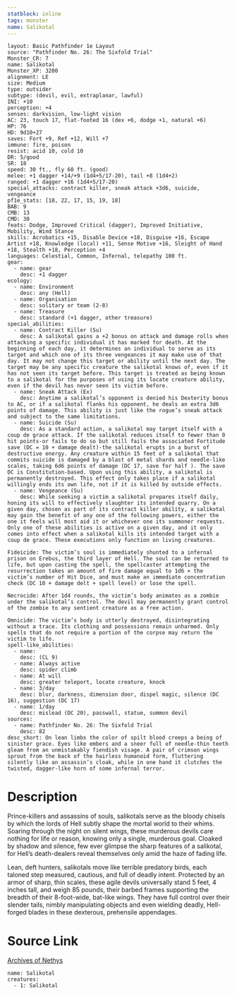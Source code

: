 ```yaml
---
statblock: inline
tags: monster
name: Salikotal
---
```

```statblock
layout: Basic Pathfinder 1e Layout
source: "Pathfinder No. 26: The Sixfold Trial"
Monster_CR: 7
name: Salikotal
Monster_XP: 3200
alignment: LE
size: Medium
type: outsider
subtype: (devil, evil, extraplanar, lawful)
INI: +10
perception: +4
senses: darkvision, low-light vision
AC: 23, touch 17, flat-footed 16 (dex +6, dodge +1, natural +6)
HP: 76
HD: 9d10+27
saves: Fort +9, Ref +12, Will +7
immune: fire, poison
resist: acid 10, cold 10
DR: 5/good
SR: 18
speed: 30 ft., fly 60 ft. (good)
melee: +1 dagger +14/+9 (1d4+5/17-20), tail +8 (1d4+2)
ranged: +1 dagger +16 (1d4+5/17-20)
special_attacks: contract killer, sneak attack +3d6, suicide, vengeance
pf1e_stats: [18, 22, 17, 15, 19, 18]
BAB: 9
CMB: 13
CMD: 30
feats: Dodge, Improved Critical (dagger), Improved Initiative, Mobility, Wind Stance
skills: Acrobatics +15, Disable Device +18, Disguise +16, Escape Artist +18, Knowledge (local) +11, Sense Motive +16, Sleight of Hand +18, Stealth +18, Perception +4
languages: Celestial, Common, Infernal, telepathy 100 ft.
gear:
  - name: gear
    desc: +1 dagger
ecology:
  - name: Environment
    desc: any (Hell)
  - name: Organisation
    desc: solitary or team (2-8)
  - name: Treasure
    desc: standard (+1 dagger, other treasure)
special_abilities:
  - name: Contract Killer (Su)
    desc: A salikotal gains a +2 bonus on attack and damage rolls when attacking a specific individual it has marked for death. At the beginning of each day, it determines an individual to serve as its target and which one of its three vengeances it may make use of that day. It may not change this target or ability until the next day. The target may be any specific creature the salikotal knows of, even if it has not seen its target before. This target is treated as being known to a salikotal for the purposes of using its locate creature ability, even if the devil has never seen its victim before.
  - name: Sneak Attack (Ex)
    desc: Anytime a salikotal’s opponent is denied his Dexterity bonus to AC, or if a salikotal flanks his opponent, he deals an extra 3d6 points of damage. This ability is just like the rogue’s sneak attack and subject to the same limitations.
  - name: Suicide (Su)
    desc: As a standard action, a salikotal may target itself with a coup de grace attack. If the salikotal reduces itself to fewer than 0 hit points-or fails to do so but still fails the associated Fortitude save (DC = 10 + damage dealt)-the salikotal erupts in a burst of destructive energy. Any creature within 15 feet of a salikotal that commits suicide is damaged by a blast of metal shards and needle-like scales, taking 6d6 points of damage (DC 17, save for half ). The save DC is Constitution-based. Upon using this ability, a salikotal is permanently destroyed. This effect only takes place if a salikotal willingly ends its own life, not if it is killed by outside effects.
  - name: Vengeance (Su)
    desc: While seeking a victim a salikotal prepares itself daily, honing its will to effectively slaughter its intended quarry. On a given day, chosen as part of its contract killer ability, a salikotal may gain the benefit of any one of the following powers, either the one it feels will most aid it or whichever one its summoner requests. Only one of these abilities is active on a given day, and it only comes into effect when a salikotal kills its intended target with a coup de grace. These executions only function on living creatures.

Fideicide: The victim’s soul is immediately shunted to a infernal prison on Erebus, the third layer of Hell. The soul can be returned to life, but upon casting the spell, the spellcaster attempting the resurrection takes an amount of fire damage equal to 1d6 × the victim’s number of Hit Dice, and must make an immediate concentration check (DC 10 + damage delt + spell level) or lose the spell.

Necrocide: After 1d4 rounds, the victim’s body animates as a zombie under the salikotal’s control. The devil may permanently grant control of the zombie to any sentient creature as a free action.

Omnicide: The victim’s body is utterly destroyed, disintegrating without a trace. Its clothing and possessions remain unharmed. Only spells that do not require a portion of the corpse may return the victim to life.
spell-like_abilities:
  - name:
    desc: (CL 9)
  - name: Always active
    desc: spider climb
  - name: At will
    desc: greater teleport, locate creature, knock
  - name: 3/day
    desc: blur, darkness, dimension door, dispel magic, silence (DC 16), suggestion (DC 17)
  - name: 1/day
    desc: mislead (DC 20), passwall, statue, summon devil
sources:
  - name: Pathfinder No. 26: The Sixfold Trial
    desc: 82
desc_short: On lean limbs the color of spilt blood creeps a being of sinister grace. Eyes like embers and a sneer full of needle-thin teeth gleam from an unmistakably fiendish visage. A pair of crimson wings sprout from the back of the hairless humanoid form, fluttering silently like an assassin’s cloak, while in one hand it clutches the twisted, dagger-like horn of some infernal terror.
```
# Description
Prince-killers and assassins of souls, salikotals serve as the bloody chisels by which the lords of Hell subtly shape the mortal world to their whims. Soaring through the night on silent wings, these murderous devils care nothing for life or reason, knowing only a single, murderous goal. Cloaked by shadow and silence, few ever glimpse the sharp features of a salikotal, for Hell’s death-dealers reveal themselves only amid the haze of fading life.

Lean, deft hunters, salikotals move like terrible predatory birds, each taloned step measured, cautious, and full of deadly intent. Protected by an armor of sharp, thin scales, these agile devils universally stand 5 feet, 4 inches tall, and weigh 85 pounds, their barbed frames supporting the breadth of their 8-foot-wide, bat-like wings. They have full control over their slender tails, nimbly manipulating objects and even wielding deadly, Hell-forged blades in these dexterous, prehensile appendages.
# Source Link
[Archives of Nethys](https://aonprd.com/MonsterDisplay.aspx?ItemName=Salikotal)
```encounter-table
name: Salikotal
creatures:
  - 1: Salikotal
```
